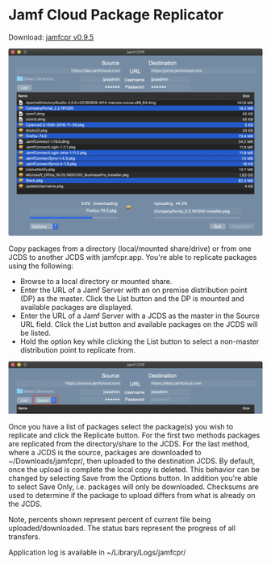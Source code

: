 # Jamf Cloud Package Replicator 

Download: [jamfcpr v0.9.5](https://github.com/BIG-RAT/jamfcpr/releases/download/current/jamfcpr.zip)

![alt text](./images/jamfcpr.png "jamfcpr")

Copy packages from a directory (local/mounted share/drive) or from one JCDS to another JCDS with jamfcpr.app.  You're able to replicate packages using the following:

* Browse to a local directory or mounted share.
* Enter the URL of a Jamf Server with an on premise distribution point (DP) as the master.  Click the List button and the DP is mounted and available packages are displayed.
* Enter the URL of a Jamf Server with a JCDS as the master in the Source URL field.  Click the List button and available packages on the JCDS will be listed.
* Hold the option key while clicking the List button to select a non-master distribution point to replicate from.

![alt text](./images/select.png "select")

Once you have a list of packages select the package(s) you wish to replicate and click the Replicate button.  For the first two methods packages are replicated from the directory/share to the JCDS.  For the last method, where a JCDS is the source, packages are downloaded to ~/Downloads/jamfcpr/, then uploaded to the destination JCDS.  By default, once the upload is complete the local copy is deleted.  This behavior can be changed by selecting Save from the Options button.  In addition you're able to select Save Only, i.e. packages will only be downloaded.
Checksums are used to determine if the package to upload differs from what is already on the JCDS.

Note, percents shown represent percent of current file being uploaded/downloaded.  The status bars represent the progress of all transfers.  

Application log is available in ~/Library/Logs/jamfcpr/
